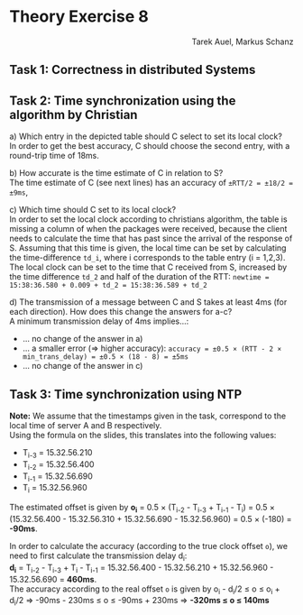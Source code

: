 # Theory Exercise 8

<p align="right">Tarek Auel, Markus Schanz</p>

## Task 1: Correctness in distributed Systems

## Task 2: Time synchronization using the algorithm by Christian
a) Which entry in the depicted table should C select to set its local clock?  
In order to get the best accuracy, C should choose the second entry, with a round-trip time of 18ms.

b) How accurate is the time estimate of C in relation to S?  
The time estimate of C (see next lines) has an accuracy of `±RTT/2 = ±18/2 = ±9ms`,

c) Which time should C set to its local clock?  
In order to set the local clock according to christians algorithm, the table is missing a column of
when the packages were received, because the client needs to calculate the time that has past since
the arrival of the response of S. Assuming that this time is given, the local time can be set by
calculating the time-difference `td_i`, where i corresponds to the table entry (i = 1,2,3). The local
clock can be set to the time that C received from S, increased by the time difference `td_2` and half
of the duration of the RTT: `newtime = 15:38:36.580 + 0.009 + td_2 = 15:38:36.589 + td_2`

d) The transmission of a message between C and S takes at least 4ms (for each direction). How does this change the answers for a-c?  
A minimum transmission delay of 4ms implies...:

- ... no change of the answer in a)
- ... a smaller error (=> higher accuracy): `accuracy = ±0.5 × (RTT - 2 × min_trans_delay) = ±0.5 × (18 - 8) = ±5ms`
- ... no change of the answer in c)

## Task 3: Time synchronization using NTP
**Note:** We assume that the timestamps given in the task, correspond to the local time of server A and B respectively.  
Using the formula on the slides, this translates into the following values:

- T<sub>i-3</sub> = 15.32.56.210
- T<sub>i-2</sub> = 15.32.56.400
- T<sub>i-1</sub> = 15.32.56.690
- T<sub>i</sub> = 15.32.56.960

The estimated offset is given by **o<sub>i</sub>** = 0.5 × (T<sub>i-2</sub> - T<sub>i-3</sub> + T<sub>i-1</sub> - T<sub>i</sub>) = 0.5 × (15.32.56.400 - 15.32.56.310 + 15.32.56.690 - 15.32.56.960) = 0.5 × (-180) = **-90ms**.  

In order to calculate the accuracy (according to the true clock offset `o`), we need to first calculate the transmission delay d<sub>i</sub>:  
**d<sub>i</sub>** = T<sub>i-2</sub> - T<sub>i-3</sub> + T<sub>i</sub> - T<sub>i-1</sub> = 15.32.56.400 - 15.32.56.210 + 15.32.56.960 - 15.32.56.690 = **460ms**.  
The accuracy according to the real offset `o` is given by o<sub>i</sub> - d<sub>i</sub>/2 ≤ o ≤ o<sub>i</sub> + d<sub>i</sub>/2 ⇒ -90ms - 230ms ≤ o ≤ -90ms + 230ms ⇒ **-320ms ≤ o ≤ 140ms**
